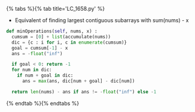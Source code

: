 {% tabs %}{% tab title='LC_1658.py' %}

* Equivalent of finding largest contiguous subarrays with sum(nums) - x

```py
def minOperations(self, nums, x) :
  cumsum = [0] + list(accumulate(nums))
  dic = {c : i for i, c in enumerate(cumsum)}
  goal = cumsum[-1] - x
  ans = -float("inf")

  if goal < 0: return -1
  for num in dic:
    if num + goal in dic:
      ans = max(ans, dic[num + goal] - dic[num])

  return len(nums) - ans if ans != -float("inf") else -1
```

{% endtab %}{% endtabs %}
